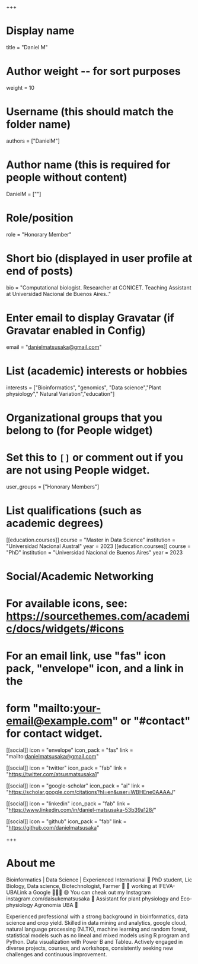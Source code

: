 +++
# Display name
title = "Daniel M"

# Author weight -- for sort purposes
weight = 10

# Username (this should match the folder name)
authors = ["DanielM"]

# Author name (this is required for people without content)
DanielM = [""]

# Role/position
role = "Honorary Member"

# Short bio (displayed in user profile at end of posts)
bio = "Computational biologist. Researcher at CONICET. Teaching Assistant at Universidad Nacional de Buenos Aires.."

# Enter email to display Gravatar (if Gravatar enabled in Config)
email = "danielmatsusaka@gmail.com"

# List (academic) interests or hobbies
interests = ["Bioinformatics", "genomics", "Data science","Plant physiology"," Natural Variation","education"]

# Organizational groups that you belong to (for People widget)
#   Set this to `[]` or comment out if you are not using People widget.
user_groups = ["Honorary Members"]

# List qualifications (such as academic degrees)
[[education.courses]]
  course = "Master in Data Science"
  institution = "Universidad Nacional Austral"
  year = 2023
[[education.courses]]
  course = "PhD"
  institution = "Universidad Nacional de Buenos Aires"
  year = 2023

# Social/Academic Networking
# For available icons, see: https://sourcethemes.com/academic/docs/widgets/#icons
#   For an email link, use "fas" icon pack, "envelope" icon, and a link in the
#   form "mailto:your-email@example.com" or "#contact" for contact widget.

[[social]]
  icon = "envelope"
  icon_pack = "fas"
  link = "mailto:danielmatsusaka@gmail.com"

[[social]]
  icon = "twitter"
  icon_pack = "fab"
  link = "https://twitter.com/atsusmatsusaka1"

[[social]]
  icon = "google-scholar"
  icon_pack = "ai"
  link = "https://scholar.google.com/citations?hl=en&user=WBHEne0AAAAJ"

[[social]]
  icon = "linkedin"
  icon_pack = "fab"
  link = "https://www.linkedin.com/in/daniel-matsusaka-53b39a128/"

[[social]]
  icon = "github"
  icon_pack = "fab"
  link = "https://github.com/danielmatsusaka"

+++

# About me 

Bioinformatics | Data Science | Experienced International
🔭 PhD student, Lic Biology, Data science, Biotechnologist, Farmer 👺
🌱 working at IFEVA-UBALink a Google 🌲🌲🌲
😄 You can cheak out my Instagram instagram.com/daisukematsusaka
🏫 Assistant for plant physiology and Eco-physiology Agronomia UBA 🍓

Experienced professional with a strong background in bioinformatics,
data science and crop yield. Skilled in data mining and analytics, 
google cloud, natural language processing (NLTK), machine learning
and random forest, statistical models such as no lineal and mixed 
models using R program and Python. Data visualization with Power 
B and Tableu. Actively engaged in diverse projects, courses, and 
workshops, consistently seeking new challenges and continuous 
improvement. 

